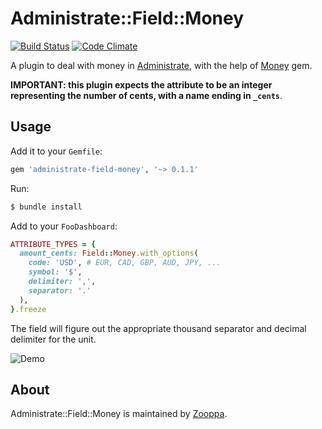 # Administrate::Field::Money

[![Build Status](https://semaphoreci.com/api/v1/zooppa/administrate-field-money/branches/master/badge.svg)](https://semaphoreci.com/zooppa/administrate-field-money)
[![Code Climate](https://codeclimate.com/github/zooppa/administrate-field-money/badges/gpa.svg)](https://codeclimate.com/github/zooppa/administrate-field-money)

A plugin to deal with money in [Administrate], with the help of [Money] gem.

**IMPORTANT: this plugin expects the attribute to be an integer representing the
number of cents, with a name ending in `_cents`**.

## Usage

Add it to your `Gemfile`:

```ruby
gem 'administrate-field-money', '~> 0.1.1'
```

Run:

```bash
$ bundle install
```

Add to your `FooDashboard`:

```ruby
ATTRIBUTE_TYPES = {
  amount_cents: Field::Money.with_options(
    code: 'USD', # EUR, CAD, GBP, AUD, JPY, ...
    symbol: '$',
    delimiter: ',',
    separator: '.'
  ),
}.freeze
```

The field will figure out the appropriate thousand separator and decimal delimiter for the unit.

![Demo](https://raw.githubusercontent.com/zooppa/administrate-field-money/master/demo.gif)

## About

Administrate::Field::Money is maintained by [Zooppa].

[administrate]: https://github.com/thoughtbot/administrate
[money]: https://github.com/RubyMoney/money
[zooppa]: https://www.zooppa.com/
